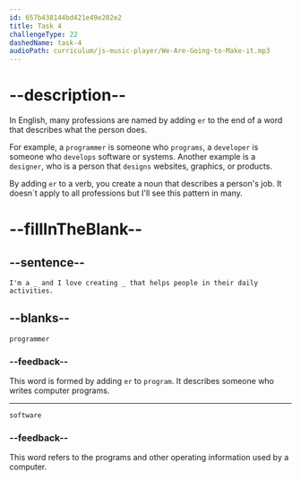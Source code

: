 ```yaml
---
id: 657b438144bd421e49e202e2
title: Task 4
challengeType: 22
dashedName: task-4
audioPath: curriculum/js-music-player/We-Are-Going-to-Make-it.mp3
---
```


<!--
AUDIO REFERENCE:

Alice: I'm a _ and I love creating _ that helps people in their daily activities.

-->

# --description--

In English, many professions are named by adding `er` to the end of a word that describes what the person does. 

For example, a `programmer` is someone who `programs`, a `developer` is someone who `develops` software or systems. Another example is a `designer`, who is a person that `designs` websites, graphics, or products. 

By adding `er` to a verb, you create a noun that describes a person's job. It doesn´t apply to all professions but I'll see this pattern in many.

# --fillInTheBlank--

## --sentence--

`I'm a _ and I love creating _ that helps people in their daily activities.`

## --blanks--

`programmer`

### --feedback--

This word is formed by adding `er` to `program`. It describes someone who writes computer programs.

---

`software`

### --feedback--

This word refers to the programs and other operating information used by a computer.
